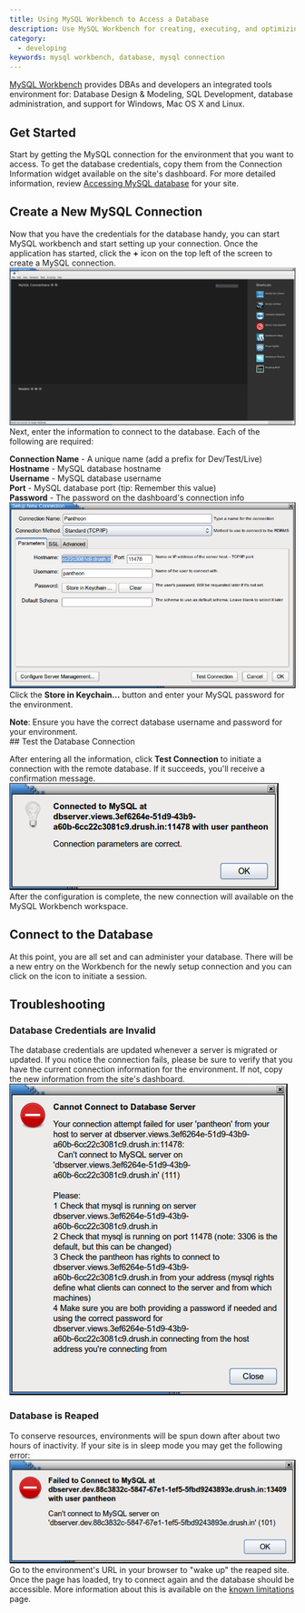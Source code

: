 ```yaml
---
title: Using MySQL Workbench to Access a Database
description: Use MySQL Workbench for creating, executing, and optimizing SQL queries.
category:
  - developing
keywords: mysql workbench, database, mysql connection
---
```

[MySQL Workbench](http://dev.mysql.com/downloads/tools/workbench/) provides DBAs and developers an integrated tools environment for: Database Design & Modeling, SQL Development, database administration, and support for Windows, Mac OS X and Linux.

## Get Started

Start by getting the MySQL connection for the environment that you want to access. To get the database credentials, copy them from the Connection Information widget available on the site's dashboard. For more detailed information, review [Accessing MySQL database](/docs/articles/local/accessing-mysql-databases/) for your site.

## Create a New MySQL Connection

Now that you have the credentials for the database handy, you can start MySQL workbench and start setting up your connection. Once the application has started, click the **+** icon on the top left of the screen to create a MySQL connection.<br />
 ![](/source/docs/assets/images/desk_images/224665.png)​
Next, enter the information to connect to the database. Each of the following are required:

**Connection Name** - A unique name (add a prefix for Dev/Test/Live)  
**Hostname** - MySQL database hostname  
**Username** - MySQL database username  
**Port** - MySQL database port (tip: Remember this value)  
**Password** - The password on the dashboard's connection info<br />
![Create a saved connection](/source/docs/assets/images/desk_images/224652.png)
Click the **Store in Keychain...** button and enter your MySQL password for the environment.

<div class="alert alert-warning" role="alert">
<strong>Note</strong>: Ensure you have the correct database username and password for your environment.
</div>
## Test the Database Connection

After entering all the information, click **Test Connection** to initiate a connection with the remote database. If it succeeds, you'll receive a confirmation message.<br />
![Test a saved connection](/source/docs/assets/images/desk_images/224669.png)<br />
After the configuration is complete, the new connection will available on the MySQL Workbench workspace. 

## Connect to the Database

At this point, you are all set and can administer your database. There will be a new entry on the Workbench for the newly setup connection and you can click on the icon to initiate a session.


## Troubleshooting

### Database Credentials are Invalid

The database credentials are updated whenever a server is migrated or updated. If you notice the connection fails, please be sure to verify that you have the current connection information for the environment. If not, copy the new information from the site's dashboard.<br />
![](/source/docs/assets/images/desk_images/224670.png)​

### Database is Reaped

To conserve resources, environments will be spun down after about two hours of inactivity. If your site is in  sleep mode you may get the following error:<br />
![](/source/docs/assets/images/desk_images/224763.png)​<br />
Go to the environment's URL in your browser to "wake up" the reaped site. Once the page has loaded, try to connect again and the database should be accessible. More information about this is available on the [known limitations](/docs/articles/sites/known-limitations) page.
